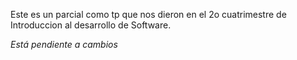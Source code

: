 Este es un parcial como tp que nos dieron en el 2o cuatrimestre de Introduccion al desarrollo de Software.
   
   *Está pendiente a cambios*
